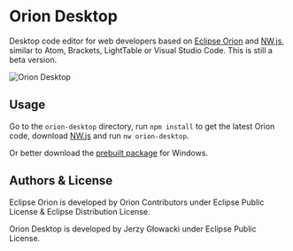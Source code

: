 # Orion Desktop

Desktop code editor for web developers based on [Eclipse Orion](https://wiki.eclipse.org/Orion) and [NW.js](http://nwjs.io/), similar to Atom, Brackets, LightTable or Visual Studio Code. This is still a beta version.

![Orion Desktop](http://i.imgur.com/aweyOyK.jpg)

## Usage

Go to the `orion-desktop` directory, run `npm install` to get the latest Orion code, download [NW.js](http://nwjs.io/) and run `nw orion-desktop`.

Or better download the [prebuilt package](https://github.com/niutech/orion-desktop/releases) for Windows.

## Authors & License

Eclipse Orion is developed by Orion Contributors under Eclipse Public License & Eclipse Distribution License.

Orion Desktop is developed by Jerzy Głowacki under Eclipse Public License.
